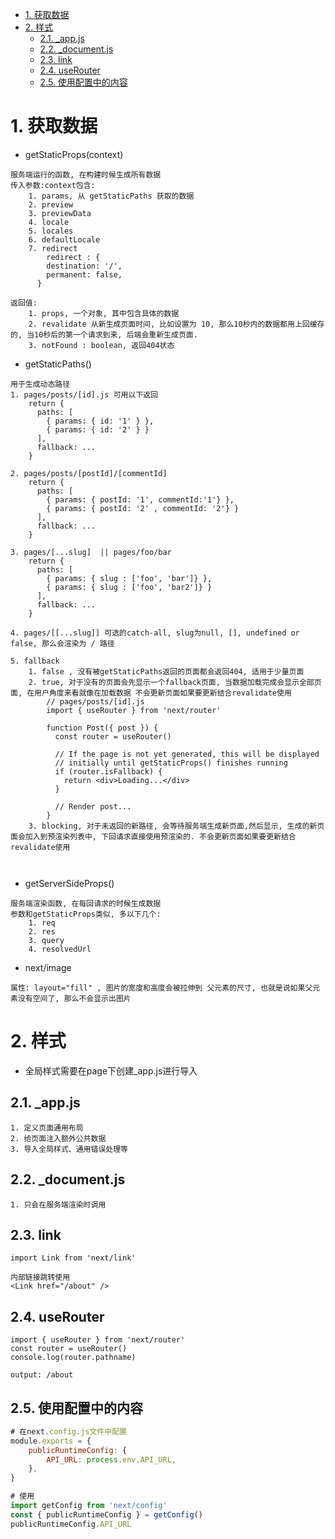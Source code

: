 - [1. 获取数据](#1-获取数据)
- [2. 样式](#2-样式)
  - [2.1. _app.js](#21-_appjs)
  - [2.2. _document.js](#22-_documentjs)
  - [2.3. link](#23-link)
  - [2.4. useRouter](#24-userouter)
  - [2.5. 使用配置中的内容](#25-使用配置中的内容)

# 1. 获取数据
* getStaticProps(context) 
```
服务端运行的函数, 在构建时候生成所有数据
传入参数:context包含:
    1. params, 从 getStaticPaths 获取的数据
    2. preview
    3. previewData
    4. locale
    5. locales 
    6. defaultLocale 
    7. redirect  
        redirect : {
        destination: '/',
        permanent: false,
      }
    
返回值:
    1. props, 一个对象, 其中包含具体的数据
    2. revalidate 从新生成页面时间, 比如设置为 10, 那么10秒内的数据都用上回缓存的, 当10秒后的第一个请求到来, 后端会重新生成页面.
    3. notFound : boolean, 返回404状态

```

* getStaticPaths()
```
用于生成动态路径
1. pages/posts/[id].js 可用以下返回
    return {
      paths: [
        { params: { id: '1' } },
        { params: { id: '2' } }
      ],
      fallback: ...
    }

2. pages/posts/[postId]/[commentId] 
    return {
      paths: [
        { params: { postId: '1', commentId:'1'} },
        { params: { postId: '2' , commentId: '2'} }
      ],
      fallback: ...
    }
    
3. pages/[...slug]  || pages/foo/bar
    return {
      paths: [
        { params: { slug : ['foo', 'bar']} },
        { params: { slug : ['foo', 'bar2']} }
      ],
      fallback: ...
    }
    
4. pages/[[...slug]] 可选的catch-all, slug为null, [], undefined or false, 那么会渲染为 / 路径

5. fallback
    1. false , 没有被getStaticPaths返回的页面都会返回404, 适用于少量页面
    2. true, 对于没有的页面会先显示一个fallback页面, 当数据加载完成会显示全部页面, 在用户角度来看就像在加载数据 不会更新页面如果要更新结合revalidate使用
        // pages/posts/[id].js
        import { useRouter } from 'next/router'
        
        function Post({ post }) {
          const router = useRouter()
        
          // If the page is not yet generated, this will be displayed
          // initially until getStaticProps() finishes running
          if (router.isFallback) {
            return <div>Loading...</div>
          }
        
          // Render post...
        }
    3. blocking, 对于未返回的新路径, 会等待服务端生成新页面,然后显示, 生成的新页面会加入到预渲染列表中, 下回请求直接使用预渲染的. 不会更新页面如果要更新结合revalidate使用
    
    

```

* getServerSideProps() 
```
服务端渲染函数, 在每回请求的时候生成数据
参数和getStaticProps类似, 多以下几个:
    1. req
    2. res
    3. query
    4. resolvedUrl
```


* next/image
```
属性: layout="fill" , 图片的宽度和高度会被拉伸到 父元素的尺寸, 也就是说如果父元素没有空间了, 那么不会显示出图片
```


# 2. 样式
* 全局样式需要在page下创建_app.js进行导入

## 2.1. _app.js
```
1. 定义页面通用布局
2. 给页面注入额外公共数据
3. 导入全局样式、通用错误处理等
```

## 2.2. _document.js
```
1. 只会在服务端渲染时调用

```


## 2.3. link
```
import Link from 'next/link'

内部链接跳转使用
<Link href="/about" />
```

## 2.4. useRouter
```
import { useRouter } from 'next/router'
const router = useRouter()
console.log(router.pathname)  

output: /about
```

## 2.5. 使用配置中的内容
``` js
# 在next.config.js文件中配置
module.exports = {
    publicRuntimeConfig: {
        API_URL: process.env.API_URL,
    },
}

# 使用
import getConfig from 'next/config'
const { publicRuntimeConfig } = getConfig()
publicRuntimeConfig.API_URL
```

